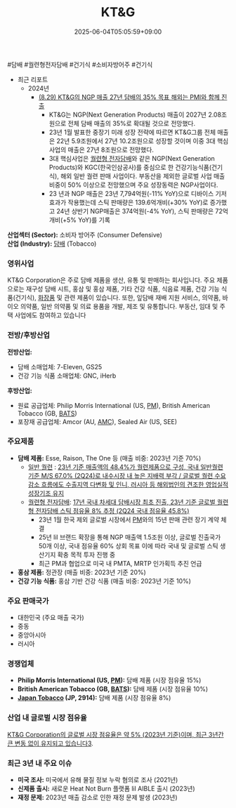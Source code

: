 ﻿---
title: "KT&G"
date: 2025-06-04T05:05:59+09:00
lastmod: 2025-06-04T05:05:59+09:00
type: docs
sidebar:
  open: true
weight: 496
---
<div style="display:none">
  <meta property="article:published_time" content="2025-06-03T20:05:59Z" />
  <meta property="article:modified_time" content="2025-06-03T20:05:59Z" />
</div>
#담배 #궐련형전자담배 #건기식 #소비자방어주 #건기식

- 최근 리포트
	- 2024년
		- [(8.29) KT&G의 NGP 매출 27년 담배의 35% 목표 해외는 PMI와 함께 진출](8.29_담배%20완벽한%20대안.pdf#page=21&selection=436,0,459,2&color=yellow)
			- KT&G는 NGP(Next Generation Products) 매출이 2027년 2.08조원으로 전체 담배 매출의 35%로 확대될 것으로 전망했다. 
			- 23년 1월 발표한 중장기 미래 성장 전략에 따르면 KT&G그룹 전체 매출은 22년 5.9조원에서 27년 10.2조원으로 성장할 것이며 이중 3대 핵심사업의 매출은 27년 8조원으로 전망했다. 
			- 3대 핵심사업은 [궐련형 전자담배](/industry-study/궐련형-전자담배/)와 같은 NGP(Next Generation Products)와 KGC(한국인삼공사)를 중심으로 한 건강기능식품(건기식), 해외 일반 궐련 판매 사업이다. 부동산을 제외한 글로벌 사업 매출 비중이 50% 이상으로 전망했으며 주요 성장동력은 NGP사업이다. 
			- 23 년과 NGP 매출은 23년 7,794억원(-11% YoY)으로 디바이스 기저 효과가 작용했는데 스틱 판매량은 139.6억개비(+30% YoY)로 증가했고 24년 상반기 NGP매출은 374억원(-4% YoY), 스틱 판매량은 72억개비(+5% YoY)를 기록

**산업섹터 (Sector):** 소비자 방어주 (Consumer Defensive)  
**산업 (Industry):** [담배](/industry-study/담배/) (Tobacco)

### 영위사업

KT&G Corporation은 주로 담배 제품을 생산, 유통 및 판매하는 회사입니다. 주요 제품으로는 재구성 담배 시트, 홍삼 및 홍삼 제품, 기타 건강 식품, 식음료 제품, 건강 기능 식품(건기식), [화장품](/industry-study/화장품/) 및 관련 제품이 있습니다. 또한, 잎담배 재배 지원 서비스, 의약품, 바이오 의약품, 일반 의약품 및 의료 용품을 개발, 제조 및 유통합니다. 부동산, 임대 및 주택 사업에도 참여하고 있습니다

### 전방/후방산업

**전방산업:**

- 담배 소매업체: 7-Eleven, GS25
- 건강 기능 식품 소매업체: GNC, iHerb

**후방산업:**

- 원료 공급업체: Philip Morris International (US, [PM](/company-analysis/pm/)), British American Tobacco (GB, [BATS](/company-analysis/bats/))
- 포장재 공급업체: Amcor (AU, [AMC](/company-analysis/amc/)), Sealed Air (US, SEE)

### 주요제품

- **담배 제품:** Esse, Raison, The One 등 (매출 비중: 2023년 기준 70%)
	- [일반 궐련](/industry-study/일반-궐련/) : [23년 기준 매출액의 48.4%가 궐련제품으로 구성, 국내 일반궐련 기준 M/S 67.0% (2Q24)로 내수시장 내 높은 지배력 부각 / 글로벌 궐련 수요 감소 흐름에도 수출지역 다변화 및 인니, 러시아 등 해외법인의 견조한 영업실적 성장기조 유지](9.3_담배업체에%20관심이%20지속되는%20이유.pdf#page=12&selection=0,2,71,2&color=yellow)
	- [궐련형 전자담배](/industry-study/궐련형-전자담배/): [17년 국내 차세대 담배시장 최초 진출, 23년 기준 글로벌 궐련형 전자담배 스틱 점유율 8% 추정 (2Q24 국내 점유율 45.8%)](9.3_담배업체에%20관심이%20지속되는%20이유.pdf#page=27&selection=4,0,41,6&color=yellow)
		- 23년 1월 한국 제외 글로벌 시장에서 [PM](/company-analysis/pm/)와의 15년 판매 관련 장기 계약 체결
		- 25년 lil 브랜드 확장을 통해 NGP 매출액 1.5조원 이상, 글로벌 진출국가 50개 이상, 국내 점유율 60% 상회 목표 이에 따라 국내 및 글로벌 스틱 생산기지 확충 목적 투자 진행 중
		- 최근 PM과 협업으로 미국 내 PMTA, MRTP 인가획득 추진 언급
- **홍삼 제품:** 정관장 (매출 비중: 2023년 기준 20%)
- **건강 기능 식품:** 홍삼 기반 건강 식품 (매출 비중: 2023년 기준 10%)

### 주요 판매국가

- 대한민국 (주요 매출 국가)
- 중동
- 중앙아시아
- 러시아

### 경쟁업체

- **Philip Morris International (US, [PM](/company-analysis/pm/)):** 담배 제품 (시장 점유율 15%)
- **British American Tobacco (GB, [BATS](/company-analysis/bats/)):** 담배 제품 (시장 점유율 10%)
- **[Japan Tobacco](/company-analysis/japan-tobacco/) (JP, 2914):** 담배 제품 (시장 점유율 8%)

### 산업 내 글로벌 시장 점유율

[KT&G Corporation의 글로벌 시장 점유율은 약 5% (2023년 기준)이며, 최근 3년간 큰 변동 없이 유지되고 있습니다](https://www.prnewswire.com/news-releases/ktg-reports-2023-q1-results-on-track-to-become-a-global-top-tier-company-301822112.html)[3](https://www.prnewswire.com/news-releases/ktg-reports-2023-q1-results-on-track-to-become-a-global-top-tier-company-301822112.html).

### 최근 3년 내 주요 이슈

- **미국 조사:** 미국에서 유해 물질 정보 누락 혐의로 조사 (2021년)
- **신제품 출시:** 새로운 Heat Not Burn 플랫폼 lil AIBLE 출시 (2023년)
- **재정 문제:** 2023년 매출 감소로 인한 재정 문제 발생 (2023년)
